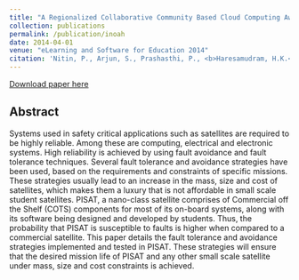 ```yaml
---
title: "A Regionalized Collaborative Community Based Cloud Computing Awareness Evangelism Initiative"
collection: publications
permalink: /publication/inoah
date: 2014-04-01
venue: "eLearning and Software for Education 2014"
citation: 'Nitin, P., Arjun, S., Prashasthi, P., <b>Haresamudram, H.K.</b>, Swathi, M.B. and Anushree, P.K., 2014, July. A REGIONALIZED COLLABORATIVE COMMUNITY BASED CLOUD COMPUTING AWARENESS EVANGELISM INITIATIVE. In The International Scientific Conference eLearning and Software for Education (Vol. 3, p. 336). " Carol I" National Defence University.'
---
```


[Download paper here](paperurl: 'http://harkash.github.io/files/inoah.pdf')

## Abstract
Systems used in safety critical applications such as satellites are required to be highly reliable. Among these are computing, electrical and electronic systems. High reliability is achieved by using fault avoidance and fault tolerance techniques. Several fault tolerance and avoidance strategies have been used, based on the requirements and constraints of specific missions. These strategies usually lead to an increase in the mass, size and cost of satellites, which makes them a luxury that is not affordable in small scale student satellites. PISAT, a nano-class satellite comprises of Commercial off the Shelf (COTS) components for most of its on-board systems, along with its software being designed and developed by students. Thus, the probability that PISAT is susceptible to faults is higher when compared to a commercial satellite. This paper details the fault tolerance and avoidance strategies implemented and tested in PISAT. These strategies will ensure that the desired mission life of PISAT and any other small scale satellite under mass, size and cost constraints is achieved.
